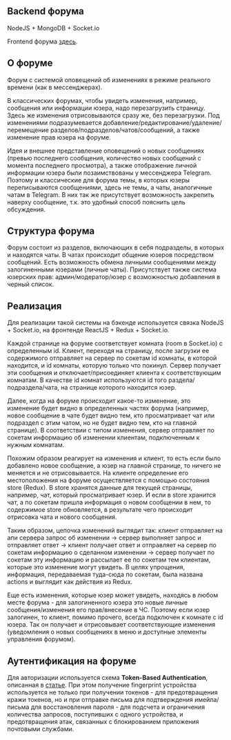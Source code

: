 ## Backend форума

NodeJS + MongoDB + Socket.io

Frontend форума [здесь](https://github.com/e-eki/forum-app).

## О форуме
Форум с системой оповещений об изменениях в режиме реального времени (как в мессенджерах).

В классических форумах, чтобы увидеть изменения, например, сообщения или информации юзера, надо перезагрузить страницу.
Здесь же изменения отрисовываются сразу же, без перезагрузки. Под изменениями подразумевается добавление/редактирование/удаление/перемещение разделов/подразделов/чатов/сообщений, а также изменение прав юзера на форуме.

Идея и внешнее представление оповещений о новых сообщениях (превью последнего сообщения, количество новых сообщений с момента последнего просмотра), а также отображение личной информации юзера были позаимствованы у мессенджера Telegram. Поэтому и классические для форума темы, в которых юзеры переписываются сообщениями, здесь не темы, а чаты, аналогичные чатам в Telegram. В них так же присутствует возможность закрепить наверху сообщение, т.к. это удобный способ пояснить цель обсуждения.

## Структура форума
Форум состоит из разделов, включающих в себя подразделы, в которых и находятся чаты. В чатах происходит общение юзеров посредством сообщений.
Есть возможность обмена личными сообщениями между залогиненными юзерами (личные чаты).
Присутствует также система юзерских прав: админ/модератор/юзер с возможностью добавления в черный список.

## Реализация
Для реализации такой системы на бэкенде используется связка NodeJS + Socket.io, на фронтенде ReactJS + Redux + Socket.io.

Каждой странице на форуме соответствует комната (room в Socket.io) с определенным id. Клиент, переходя на страницу, после загрузки ее содержимого отправляет на сервер по сокетам id комнаты, в которой находится, и id комнаты, которую только что покинул. Сервер получает эти сообщения и отключает/присоединяет клиента к соответствующим комнатам. В качестве id комнат используются id того раздела/подраздела/чата, на странице которого находится юзер.

Далее, когда на форуме происходит какое-то изменение, это изменение будет видно в определенных частях форума (например, новое сообщение в чате будет видно тем, кто просматривает чат или подраздел с этим чатом, но не будет видно тем, кто на главной странице). В соответствии с типом изменения, сервер отправляет по сокетам информацию об изменении клиентам, подключенным к нужным комнатам.

Похожим образом реагирует на изменения и клиент, то есть если было добавлено новое сообщение, а юзер на главной странице, то ничего не меняется и не отрисовывается. На клиенте определение его местоположения на форуме осуществляется с помощью состояния store (Redux). В store хранятся данные для текущей страницы, например, чат, который просматривает юзер. И если в store хранится чат, а по сокетам пришла информация о новом сообщении в нем, то содержимое store обновляется, в результате чего происходит отрисовка чата и нового сообщения.

Таким образом, цепочка изменений выглядит так: клиент отправляет на апи сервера запрос об изменении -> сервер выполняет запрос и отправляет ответ -> клиент получает ответ и отправляет на сервер по сокетам информацию о сделанном изменении -> сервер получает по сокетам эту информацию и рассылает ее по сокетам тем клиентам, которые это изменение могут увидеть. В целях упрощения, информация, передаваемая туда-сюда по сокетам, была названа actions и выглядит как действия из Redux.

Еще есть изменения, которые юзер может увидеть, находясь в любом месте форума - для залогиненного юзера это новые личные сообщения/изменения его прав/внесение в ЧС. Поэтому если юзер залогинен, то клиент, помимо прочего, всегда подключен к комнате с id юзера. Так он получает и отрисовывает соответствующие изменения (уведомления о новых сообщениях в меню и доступные элементы управления форумом).

## Аутентификация на форуме
Для авторизации используется схема **Token-Based Authentication**, описанная в [статье](https://gist.github.com/zmts/802dc9c3510d79fd40f9dc38a12bccfc).
При этом получение fingerprint устройства используется не только при получении токенов - для предотвращения кражи токенов, но и при отправке письма для подтверждения имейла/письма для восстановления пароля - для подсчета и ограничения количества запросов, поступивших с одного устройства, и предотвращения атак, связанных с блокированием приложения почтовыми службами.

